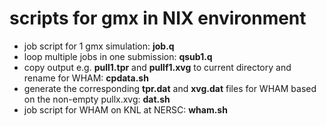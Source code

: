 # scripts for gmx in NIX environment
- job script for 1 gmx simulation: **job.q**
- loop multiple jobs in one submission: **qsub1.q**
- copy output e.g. **pull1.tpr** and **pullf1.xvg** to current directory and rename for WHAM: **cpdata.sh**
- generate the corresponding **tpr.dat** and **xvg.dat** files for WHAM based on the non-empty pullx.xvg: **dat.sh**
- job script for WHAM on KNL at NERSC: **wham.sh**

